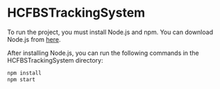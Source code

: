 # HCFBSTrackingSystem

To run the project, you must install Node.js and npm. You can download Node.js from [here](https://nodejs.org/en/download/).

After installing Node.js, you can run the following commands in the HCFBSTrackingSystem directory:

```bash
npm install
npm start
```
